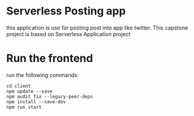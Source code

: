 # Serverless Posting app
this application is use for posting post into app like twitter.
This capstone project is based on Serverless Application project

# Run the frontend
run the following commands:
```
cd client
npm update --save
npm audit fix --legacy-peer-deps
npm install --save-dev
npm run start
```